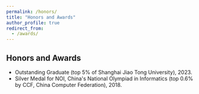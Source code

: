 ```yaml
---
permalink: /honors/
title: "Honors and Awards"
author_profile: true
redirect_from: 
  - /awards/
---
```

## Honors and Awards

* Outstanding Graduate (top 5% of Shanghai Jiao Tong University), 2023.
* Silver Medal for NOI, China's National Olympiad in Informatics (top 0.6% by CCF, China Computer Federation), 2018.
